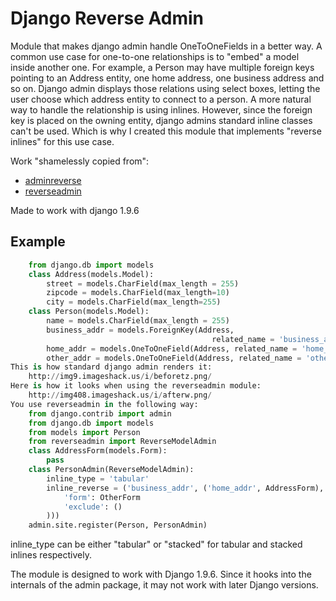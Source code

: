 # Django Reverse Admin

Module that makes django admin handle OneToOneFields in a better way.
A common use case for one-to-one relationships is to "embed" a model
inside another one. For example, a Person may have multiple foreign
keys pointing to an Address entity, one home address, one business
address and so on. Django admin displays those relations using select
boxes, letting the user choose which address entity to connect to a
person. A more natural way to handle the relationship is using
inlines. However, since the foreign key is placed on the owning
entity, django admins standard inline classes can't be used. Which is
why I created this module that implements "reverse inlines" for this
use case.

Work "shamelessly copied from":
* [adminreverse](http://djangosnippets.org/snippets/2032/)
* [reverseadmin](http://djangosnippets.org/snippets/2032/)

Made to work with django 1.9.6

## Example

```py
    from django.db import models
    class Address(models.Model):
        street = models.CharField(max_length = 255)
        zipcode = models.CharField(max_length=10)
        city = models.CharField(max_length=255)
    class Person(models.Model):
        name = models.CharField(max_length = 255)
        business_addr = models.ForeignKey(Address,
                                             related_name = 'business_addr')
        home_addr = models.OneToOneField(Address, related_name = 'home_addr')
        other_addr = models.OneToOneField(Address, related_name = 'other_addr')
This is how standard django admin renders it:
    http://img9.imageshack.us/i/beforetz.png/
Here is how it looks when using the reverseadmin module:
    http://img408.imageshack.us/i/afterw.png/
You use reverseadmin in the following way:
    from django.contrib import admin
    from django.db import models
    from models import Person
    from reverseadmin import ReverseModelAdmin
    class AddressForm(models.Form):
        pass
    class PersonAdmin(ReverseModelAdmin):
        inline_type = 'tabular'
        inline_reverse = ('business_addr', ('home_addr', AddressForm), ('other_addr' (
            'form': OtherForm
            'exclude': ()
        )))
    admin.site.register(Person, PersonAdmin)
```

inline_type can be either "tabular" or "stacked" for tabular and
stacked inlines respectively.

The module is designed to work with Django 1.9.6. Since it hooks into
the internals of the admin package, it may not work with later Django
versions.
